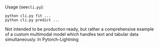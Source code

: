 Usage (see`cli.py`):

```
python cli.py fit ...
python cli.py predict ...
```

Not intended to be production ready, but rather a comprehensive example of a custom multimodal model which handles text and tabular data simultaneously.
In Pytorch-Lightning
